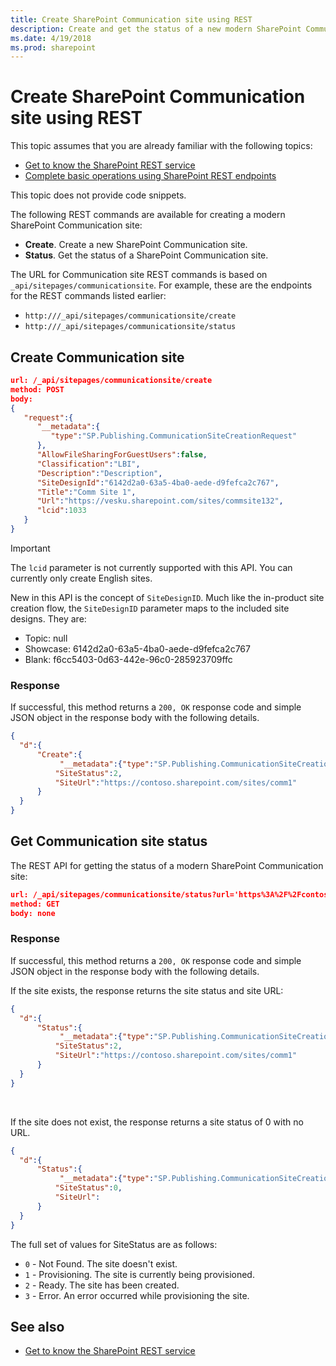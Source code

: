 ```yaml
---
title: Create SharePoint Communication site using REST
description: Create and get the status of a new modern SharePoint Communication site by using the REST interface.
ms.date: 4/19/2018
ms.prod: sharepoint
---
```


# Create SharePoint Communication site using REST

This topic assumes that you are already familiar with the following topics: 

- [Get to know the SharePoint REST service](../sp-add-ins/get-to-know-the-sharepoint-rest-service.md)
- [Complete basic operations using SharePoint REST endpoints](../sp-add-ins/complete-basic-operations-using-sharepoint-rest-endpoints.md)

This topic does not provide code snippets.

The following REST commands are available for creating a modern SharePoint Communication site:

- **Create**. Create a new SharePoint Communication site.
- **Status**. Get the status of a SharePoint Communication site.

The URL for Communication site REST commands is based on `_api/sitepages/communicationsite`. For example, these are the endpoints for the REST commands listed earlier:

- `http:///_api/sitepages/communicationsite/create`
- `http:///_api/sitepages/communicationsite/status`

## Create Communication site

```json
url: /_api/sitepages/communicationsite/create
method: POST
body:
{
   "request":{
      "__metadata":{
         "type":"SP.Publishing.CommunicationSiteCreationRequest"
      },
      "AllowFileSharingForGuestUsers":false,
      "Classification":"LBI",
      "Description":"Description",
      "SiteDesignId":"6142d2a0-63a5-4ba0-aede-d9fefca2c767",
      "Title":"Comm Site 1",
      "Url":"https://vesku.sharepoint.com/sites/commsite132",
      "lcid":1033
   }
}
```

> [!IMPORTANT]
> The `lcid` parameter is not currently supported with this API. You can currently only create English sites. 

New in this API is the concept of `SiteDesignID`. Much like the in-product site creation flow, the `SiteDesignID` parameter maps to the included site designs. They are:

- Topic: null
- Showcase: 6142d2a0-63a5-4ba0-aede-d9fefca2c767
- Blank: f6cc5403-0d63-442e-96c0-285923709ffc

### Response

If successful, this method returns a `200, OK` response code and simple JSON object in the response body with the following details.

```json
{
  "d":{
      "Create":{
           "__metadata":{"type":"SP.Publishing.CommunicationSiteCreationResponse"},
          "SiteStatus":2,
          "SiteUrl":"https://contoso.sharepoint.com/sites/comm1"
      }
  }
}
```


## Get Communication site status

The REST API for getting the status of a modern SharePoint Communication site:

```json
url: /_api/sitepages/communicationsite/status?url='https%3A%2F%2Fcontoso.sharepoint.com%2Fsites%2Fcomm1'
method: GET
body: none
```

### Response

If successful, this method returns a `200, OK` response code and simple JSON object in the response body with the following details.
 
If the site exists, the response returns the site status and site URL:

```json
{
  "d":{
      "Status":{
           "__metadata":{"type":"SP.Publishing.CommunicationSiteCreationResponse"},
          "SiteStatus":2,
          "SiteUrl":"https://contoso.sharepoint.com/sites/comm1"
      }
  }
}
```

<br/>

If the site does not exist, the response returns a site status of 0 with no URL.

```json
{
  "d":{
      "Status":{
           "__metadata":{"type":"SP.Publishing.CommunicationSiteCreationResponse"},
          "SiteStatus":0,
          "SiteUrl":
      }
  }
}
```

The full set of values for SiteStatus are as follows:

+ `0` - Not Found.  The site doesn't exist.
+ `1` - Provisioning.  The site is currently being provisioned.
+ `2` - Ready.  The site has been created.
+ `3` - Error.  An error occurred while provisioning the site.

## See also

- [Get to know the SharePoint REST service](../sp-add-ins/get-to-know-the-sharepoint-rest-service.md)
